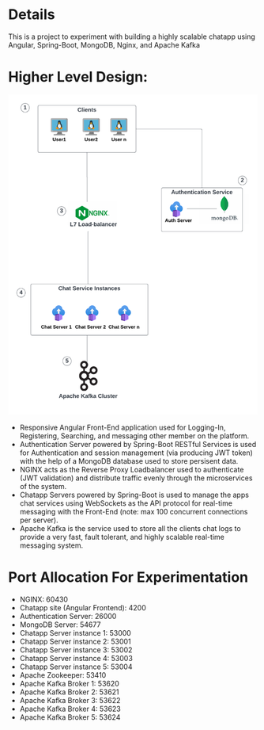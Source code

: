 # Details
This is a project to experiment with building a highly scalable chatapp using Angular, Spring-Boot, MongoDB, Nginx, and Apache Kafka
# Higher Level Design:
![Alt Text](doc/pengu_architecture.png)
- Responsive Angular Front-End application used for Logging-In, Registering, Searching, and messaging other member on the platform.
- Authentication Server powered by Spring-Boot RESTful Services is used for Authentication and session management (via producing JWT token) with the help of a MongoDB database used to store persisent data.
- NGINX acts as the Reverse Proxy Loadbalancer used to authenticate (JWT validation) and distribute traffic evenly through the microservices of the system.
- Chatapp Servers powered by Spring-Boot is used to manage the apps chat services using WebSockets as the API protocol for real-time messaging with the Front-End (note: max 100 concurrent connections per server).
- Apache Kafka is the service used to store all the clients chat logs to provide a very fast, fault tolerant, and highly scalable real-time messaging system.
# Port Allocation For Experimentation
- NGINX: 60430
- Chatapp site (Angular Frontend): 4200
- Authentication Server: 26000
- MongoDB Server: 54677
- Chatapp Server instance 1: 53000
- Chatapp Server instance 2: 53001
- Chatapp Server instance 3: 53002
- Chatapp Server instance 4: 53003
- Chatapp Server instance 5: 53004
- Apache  Zookeeper: 53410
- Apache Kafka Broker 1: 53620
- Apache Kafka Broker 2: 53621
- Apache Kafka Broker 3: 53622
- Apache Kafka Broker 4: 53623
- Apache Kafka Broker 5: 53624

